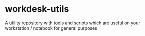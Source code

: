 # workdesk-utils
A utility repository with tools and scripts which are useful on your workstation / notebook for general purposes
